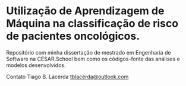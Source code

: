 # Utilização de Aprendizagem de Máquina na classificação de risco de pacientes oncológicos.
Repositório com minha dissertação de mestrado em Engenharia de Software na CESAR.School bem como os códigos-fonte das análises e modelos desenvolvidos.

Contato
Tiago B. Lacerda
tblacerda@outlook.com
